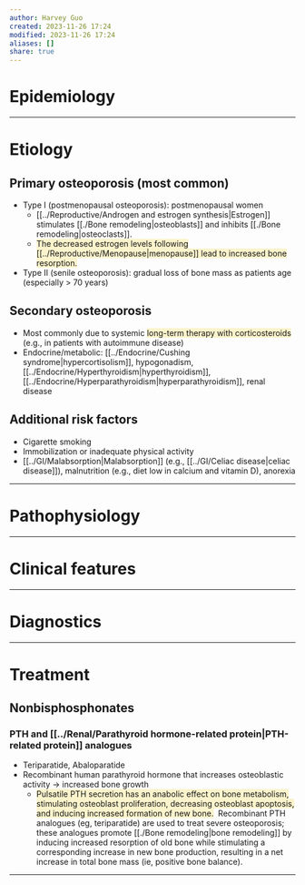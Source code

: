 ```yaml
---
author: Harvey Guo
created: 2023-11-26 17:24
modified: 2023-11-26 17:24
aliases: []
share: true
---
```

# Epidemiology


---
# Etiology
## Primary osteoporosis (most common)
- Type I (postmenopausal osteoporosis): postmenopausal women 
	- [[../Reproductive/Androgen and estrogen synthesis|Estrogen]] stimulates [[./Bone remodeling|osteoblasts]] and inhibits [[./Bone remodeling|osteoclasts]].
	- <span style="background:rgba(240, 200, 0, 0.2)">The decreased estrogen levels following [[../Reproductive/Menopause|menopause]] lead to increased bone resorption.</span>
- Type II (senile osteoporosis): gradual loss of bone mass as patients age (especially > 70 years)
## Secondary osteoporosis
- Most commonly due to systemic <span style="background:rgba(240, 200, 0, 0.2)">long-term therapy with corticosteroids</span> (e.g., in patients with autoimmune disease)
- Endocrine/metabolic: [[../Endocrine/Cushing syndrome|hypercortisolism]], hypogonadism, [[../Endocrine/Hyperthyroidism|hyperthyroidism]], [[../Endocrine/Hyperparathyroidism|hyperparathyroidism]], renal disease
## Additional risk factors
- Cigarette smoking
- Immobilization or inadequate physical activity
- [[../GI/Malabsorption|Malabsorption]] (e.g., [[../GI/Celiac disease|celiac disease]]), malnutrition (e.g., diet low in calcium and vitamin D), anorexia 

---
# Pathophysiology


---
# Clinical features


---
# Diagnostics


---
# Treatment
## Nonbisphosphonates
### PTH and [[../Renal/Parathyroid hormone-related protein|PTH-related protein]] analogues
- Teriparatide, Abaloparatide
- Recombinant human parathyroid hormone that increases osteoblastic activity → increased bone growth
	- <span style="background:rgba(240, 200, 0, 0.2)">Pulsatile PTH secretion has an anabolic effect on bone metabolism, stimulating osteoblast proliferation, decreasing osteoblast apoptosis, and inducing increased formation of new bone.</span>  Recombinant PTH analogues (eg, teriparatide) are used to treat severe osteoporosis; these analogues promote [[./Bone remodeling|bone remodeling]] by inducing increased resorption of old bone while stimulating a corresponding increase in new bone production, resulting in a net increase in total bone mass (ie, positive bone balance).

---
